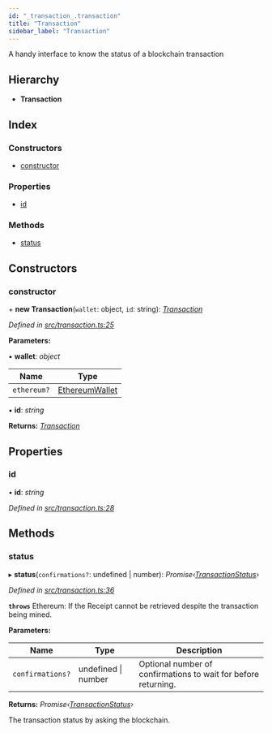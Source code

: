 ```yaml
---
id: "_transaction_.transaction"
title: "Transaction"
sidebar_label: "Transaction"
---
```


A handy interface to know the status of a blockchain transaction

## Hierarchy

* **Transaction**

## Index

### Constructors

* [constructor](_transaction_.transaction.md#constructor)

### Properties

* [id](_transaction_.transaction.md#id)

### Methods

* [status](_transaction_.transaction.md#status)

## Constructors

###  constructor

\+ **new Transaction**(`wallet`: object, `id`: string): *[Transaction](_transaction_.transaction.md)*

*Defined in [src/transaction.ts:25](https://github.com/comit-network/comit-js-sdk/blob/cef77e4/src/transaction.ts#L25)*

**Parameters:**

▪ **wallet**: *object*

Name | Type |
------ | ------ |
`ethereum?` | [EthereumWallet](_wallet_ethereum_.ethereumwallet.md) |

▪ **id**: *string*

**Returns:** *[Transaction](_transaction_.transaction.md)*

## Properties

###  id

• **id**: *string*

*Defined in [src/transaction.ts:28](https://github.com/comit-network/comit-js-sdk/blob/cef77e4/src/transaction.ts#L28)*

## Methods

###  status

▸ **status**(`confirmations?`: undefined | number): *Promise‹[TransactionStatus](../enums/_transaction_.transactionstatus.md)›*

*Defined in [src/transaction.ts:36](https://github.com/comit-network/comit-js-sdk/blob/cef77e4/src/transaction.ts#L36)*

**`throws`** Ethereum: If the Receipt cannot be retrieved despite the transaction being mined.

**Parameters:**

Name | Type | Description |
------ | ------ | ------ |
`confirmations?` | undefined &#124; number | Optional number of confirmations to wait for before returning. |

**Returns:** *Promise‹[TransactionStatus](../enums/_transaction_.transactionstatus.md)›*

The transaction status by asking the blockchain.
